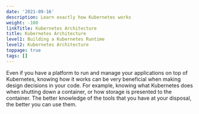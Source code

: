```yaml
---
date: '2021-09-16'
description: Learn exactly how Kubernetes works
weight: -100
linkTitle: Kubernetes Architecture
title: Kubernetes Architecture
level1: Building a Kubernetes Runtime
level2: Kubernetes Architecture
toppage: true
tags: []
---
```


Even if you have a platform to run and manage your applications on top of Kubernetes, knowing how it works can be very beneficial when making design decisions in your code. For example, knowing what Kubernetes does when shutting down a container, or how storage is presented to the container. The better knowledge of the tools that you have at your disposal, the better you can use them.